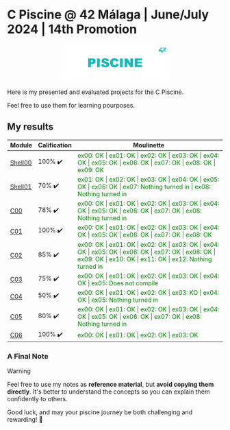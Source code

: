 # C Piscine @ 42 Málaga | June/July 2024 | 14th Promotion

<p float="left" align="center">
  <img src="https://raw.githubusercontent.com/zafraedu/42-Projects/master/public/piscine.png" width="50%"/>
</p>

Here is my presented and evaluated projects for the C Piscine.

Feel free to use them for learning pourposes.

## My results

| Module      | Calification   | Moulinette |
|----------------|----------------|----------------|
| [Shell00](./Shell00) 	 | 100% :heavy_check_mark: | <span style="color:green">ex00: OK \| ex01: OK \| ex02: OK \| ex03: OK \| ex04: OK \| ex05: OK \| ex06: OK \| ex07: OK \| ex08: OK \| ex09: OK</span> |
| [Shell01](./Shell01) 	 | 70% :heavy_check_mark: | <span style="color:green">ex01: OK \| ex02: OK \| ex03: OK \| ex04: OK \| ex05: OK \| ex06: OK \| ex07: Nothing turned in \| ex08: Nothing turned in</span> |
| [C00](./C00) 	 | 78% :heavy_check_mark: | <span style="color:green">ex00: OK \| ex01: OK \| ex02: OK \| ex03: OK \| ex04: OK \| ex05: OK \| ex06: OK \| ex07: OK \| ex08: Nothing turned in</span> |
| [C01](./C01) 	 | 100% :heavy_check_mark: | <span style="color:green">ex00: OK \| ex01: OK \| ex02: OK \| ex03: OK \| ex04: OK \| ex05: OK \| ex06: OK \| ex07: OK \| ex08: OK</span> |
| [C02](./C02) 	 | 85% :heavy_check_mark: | <span style="color:green">ex00: OK \| ex01: OK \| ex02: OK \| ex03: OK \| ex04: OK \| ex05: OK \| ex06: OK \| ex07: OK \| ex08: OK \| ex09: OK \| ex10: OK \| ex11: OK \| ex12: Nothing turned in</span>
| [C03](./C03) 	 | 75% :heavy_check_mark: | <span style="color:green">ex00: OK \| ex01: OK \| ex02: OK \| ex03: OK \| ex04: OK \| ex05: Does not compile</span> |
| [C04](./C04) 	 | 50% :heavy_check_mark: | <span style="color:green">ex00: OK \| ex01: OK \| ex02: OK \| ex03: KO \| ex04: OK \| ex05: Nothing turned in</span> |
| [C05](./C05) 	 | 80% :heavy_check_mark: | <span style="color:green">ex00: OK \| ex01: OK \| ex02: OK \| ex03: OK \| ex04: OK \| ex05: OK \| ex06: OK \| ex07: OK \| ex08: Nothing turned in</span> |
| [C06](./C06) 	 | 100% :heavy_check_mark: | <span style="color:green">ex00: OK \| ex01: OK \| ex02: OK \| ex03: OK</span>

### A Final Note

> [!WARNING]
> Feel free to use my notes as **reference material**, but **avoid copying them directly**.
> It's better to understand the concepts so you can explain them confidently to others.

Good luck, and may your piscine journey be both challenging and rewarding! 🚀
